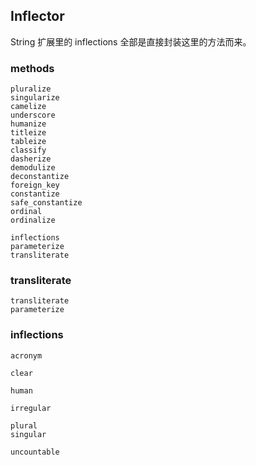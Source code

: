 ## Inflector

String 扩展里的 inflections 全部是直接封装这里的方法而来。

### methods

```
pluralize
singularize
camelize
underscore
humanize
titleize
tableize
classify
dasherize
demodulize
deconstantize
foreign_key
constantize
safe_constantize
ordinal
ordinalize

inflections
parameterize
transliterate
```

### transliterate

```
transliterate
parameterize
```

### inflections

```
acronym

clear

human

irregular

plural
singular

uncountable
```
